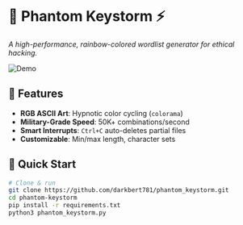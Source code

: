 # 🔐 Phantom Keystorm ⚡
*A high-performance, rainbow-colored wordlist generator for ethical hacking.*

![Demo](assets/demo.gif)

## 🌟 Features
- **RGB ASCII Art**: Hypnotic color cycling (`colorama`)
- **Military-Grade Speed**: 50K+ combinations/second
- **Smart Interrupts**: `Ctrl+C` auto-deletes partial files
- **Customizable**: Min/max length, character sets

## 🚀 Quick Start
```bash
# Clone & run
git clone https://github.com/darkbert781/phantom_keystorm.git
cd phantom-keystorm
pip install -r requirements.txt
python3 phantom_keystorm.py
